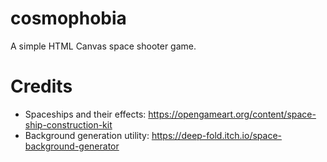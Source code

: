 # cosmophobia
A simple HTML Canvas space shooter game.

# Credits
+ Spaceships and their effects: https://opengameart.org/content/space-ship-construction-kit
+ Background generation utility: https://deep-fold.itch.io/space-background-generator
